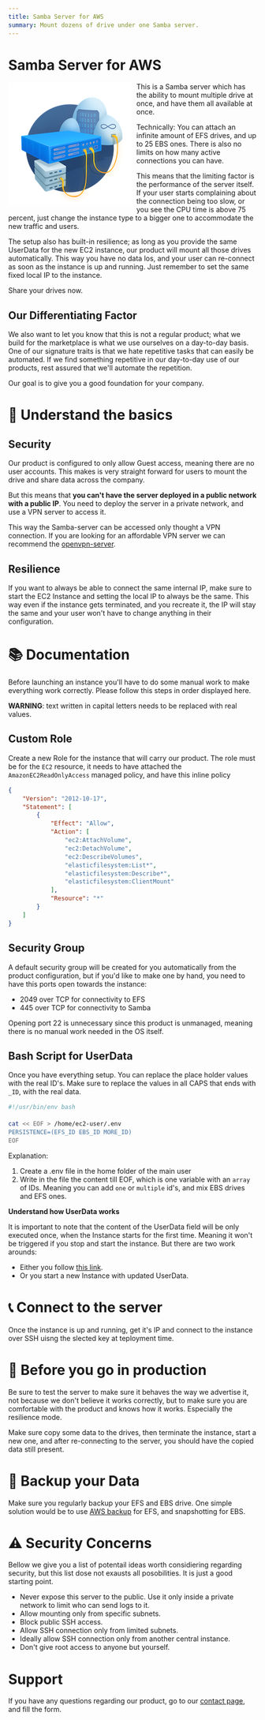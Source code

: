 ```yaml
---
title: Samba Server for AWS
summary: Mount dozens of drive under one Samba server.
---
```


# Samba Server for AWS

<img align="left" style="float: left; margin: 0 10px 0 0;" src="https://github.com/0x4447-office/0x4447_webpage_documentation/blob/master/docs/img/assets/samba.png?raw=true">

This is a Samba server which has the ability to mount multiple drive at once, and have them all available at once.

Technically: You can attach an infinite amount of EFS drives, and up to 25 EBS ones. There is also no limits on how many active connections you can have.

This means that the limiting factor is the performance of the server itself. If your user starts complaining about the connection being too slow, or you see the CPU time is above 75 percent, just change the instance type to a bigger one to accommodate the new traffic and users.

The setup also has built-in resilience; as long as you provide the same UserData for the new EC2 instance, our product will mount all those drives automatically. This way you have no data los, and your user can re-connect as soon as the instance is up and running. Just remember to set the same fixed local IP to the instance.

Share your drives now.

## Our Differentiating Factor

We also want to let you know that this is not a regular product; what we build for the marketplace is what we use ourselves on a day-to-day basis. One of our signature traits is that we hate repetitive tasks that can easily be automated. If we find something repetitive in our day-to-day use of our products, rest assured that we'll automate the repetition.

Our goal is to give you a good foundation for your company.

# 📜 Understand the basics

## Security

Our product is configured to only allow Guest access, meaning there are no user accounts. This makes is very straight forward for users to mount the drive and share data across the company. 

But this means that **you can't have the server deployed in a public network with a public IP**. You need to deploy the server in a private network, and use a VPN server to access it. 

This way the Samba-server can be accessed only thought a VPN connection. If you are looking for an affordable VPN server we can recommend the [openvpn-server](https://aws.amazon.com/marketplace/pp/B0839R5C7Z).

## Resilience

If you want to always be able to connect the same internal IP, make sure to start the EC2 Instance and setting the local IP to always be the same. This way even if the instance gets terminated, and you recreate it, the IP will stay the same and your user won't have to change anything in their configuration.

# 📚 Documentation

Before launching an instance you'll have to do some manual work to make everything work correctly. Please follow this steps in order displayed here.

**WARNING**: text written in capital letters needs to be replaced with real values.

## Custom Role

Create a new Role for the instance that will carry our product.   The role must be for the `EC2` resource, it needs to have attached the `AmazonEC2ReadOnlyAccess` managed policy, and have this inline policy 

```json
{
    "Version": "2012-10-17",
    "Statement": [
        {
            "Effect": "Allow",
            "Action": [
                "ec2:AttachVolume",
                "ec2:DetachVolume",
                "ec2:DescribeVolumes",
                "elasticfilesystem:List*",
                "elasticfilesystem:Describe*",
                "elasticfilesystem:ClientMount"
            ],
            "Resource": "*"
        }
    ]
}
```

## Security Group

A default security group will be created for you automatically from the product configuration, but if you'd like to make one by hand, you need to have this ports open towards the instance:

- 2049 over TCP for connectivity to EFS
- 445 over TCP for connectivity to Samba

Opening port 22 is unnecessary since this product is unmanaged, meaning there is no manual work needed in the OS itself. 

## Bash Script for UserData

Once you have everything setup. You can replace the place holder values with the real ID's. Make sure to replace the values in all CAPS that ends with `_ID`, with the real data.

```bash
#!/usr/bin/env bash

cat << EOF > /home/ec2-user/.env
PERSISTENCE=(EFS_ID EBS_ID MORE_ID)
EOF
```

Explanation:

1. Create a .env file in the home folder of the main user
1. Write in the file the content till EOF, which is one variable with an `array` of IDs. Meaning you can add `one` or `multiple` id's, and mix EBS drives and EFS ones.

**Understand how UserData works**

It is important to note that the content of the UserData field will be only executed once, when the Instance starts for the first time. Meaning it won't be triggered if you stop and start the instance. But there are two work arounds:

- Either you follow [this link](https://aws.amazon.com/premiumsupport/knowledge-center/execute-user-data-ec2/).
- Or you start a new Instance with updated UserData.

# 📞 Connect to the server

Once the instance is up and running, get it's IP and connect to the instance over SSH uisng the slected key at teployment time.

# 🚨 Before you go in production

Be sure to test the server to make sure it behaves the way we advertise it, not because we don't believe it works correctly, but to make sure you are comfortable with the product and knows how it works. Especially the resilience mode.

Make sure copy some data to the drives, then terminate the instance, start a new one, and after re-connecting to the server, you should have the copied data still present.

# 💾 Backup your Data

Make sure you regularly backup your EFS and EBS drive. One simple solution would be to use [AWS backup](https://aws.amazon.com/backup/) for EFS, and snapshotting for EBS.

# ⚠️ Security Concerns

Bellow we give you a list of potentail ideas worth considiering regarding security, but this list dose not exausts all posobilities. It is just a good starting point.

- Never expose this server to the public. Use it only inside a private network to limit who can send logs to it.
- Allow mounting only from specific subnets.
- Block public SSH access.
- Allow SSH connection only from limited subnets.
- Ideally allow SSH connection only from another central instance.
- Don't give root access to anyone but yourself.

# Support 

If you have any questions regarding our product, go to our [contact page](https://0x4447.com/contact.html), and fill the form.